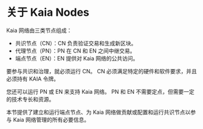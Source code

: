 # 关于 Kaia Nodes

Kaia 网络由三类节点组成：

- 共识节点（CN）：CN 负责验证交易和生成新区块。
- 代理节点（PN）：PN 在 CN 和 EN 之间中继交易。
- 端点节点（EN）：EN 提供对 Kaia 网络的公共访问。

要参与共识和治理，就必须运行 CN。 CN 必须满足特定的硬件和软件要求，并且必须持有 KAIA 令牌。

您还可以运行 PN 或 EN 来支持 Kaia 网络。 PN 和 EN 不需要定点，但需要一定的技术专长和资源。

本节提供了建立和运行端点节点、为 Kaia 网络做贡献或配置和运行共识节点以参与 Kaia 网络管理的所有必要信息。
